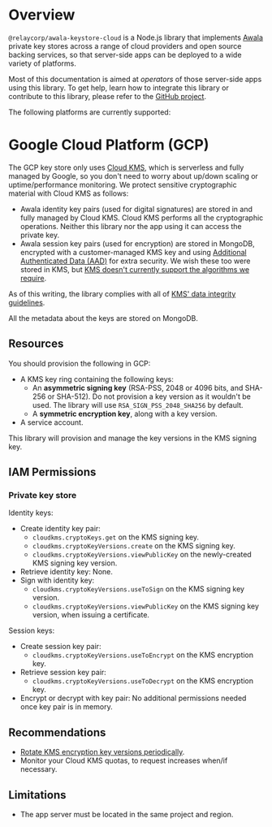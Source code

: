 # Overview

`@relaycorp/awala-keystore-cloud` is a Node.js library that implements
[Awala](https://awala.network/) private key stores across a range of cloud providers and open
source backing services, so that server-side apps can be deployed to a wide variety of platforms.

Most of this documentation is aimed at _operators_ of those server-side apps using this library.
To get help, learn how to integrate this library or contribute to this library, please refer to the
[GitHub project](https://github.com/relaycorp/awala-keystore-cloud-js).

The following platforms are currently supported:

# Google Cloud Platform (GCP)

The GCP key store only uses [Cloud KMS](https://cloud.google.com/kms), which is serverless and fully managed by Google, so you don't need to worry about up/down scaling or uptime/performance monitoring. We protect sensitive cryptographic material with Cloud KMS as follows:

- Awala identity key pairs (used for digital signatures) are stored in and fully managed by Cloud KMS. Cloud KMS performs all the cryptographic operations. Neither this library nor the app using it can access the private key.
- Awala session key pairs (used for encryption) are stored in MongoDB, encrypted with a customer-managed KMS key and using [Additional Authenticated Data (AAD)](https://cloud.google.com/kms/docs/additional-authenticated-data) for extra security. We wish these too were stored in KMS, but [KMS doesn't currently support the algorithms we require](https://issuetracker.google.com/issues/231334600).

As of this writing, the library complies with all of [KMS' data integrity guidelines](https://cloud.google.com/kms/docs/data-integrity-guidelines).

All the metadata about the keys are stored on MongoDB.

## Resources

You should provision the following in GCP:

- A KMS key ring containing the following keys:
  - An **asymmetric signing key** (RSA-PSS, 2048 or 4096 bits, and SHA-256 or SHA-512). Do not provision a key version as it wouldn't be used. The library will use `RSA_SIGN_PSS_2048_SHA256` by default.
  - A **symmetric encryption key**, along with a key version.
- A service account.

This library will provision and manage the key versions in the KMS signing key.

## IAM Permissions

### Private key store

Identity keys:

- Create identity key pair:
  - `cloudkms.cryptoKeys.get` on the KMS signing key.
  - `cloudkms.cryptoKeyVersions.create` on the KMS signing key.
  - `cloudkms.cryptoKeyVersions.viewPublicKey` on the newly-created KMS signing key version.
- Retrieve identity key: None.
- Sign with identity key:
  - `cloudkms.cryptoKeyVersions.useToSign` on the KMS signing key version.
  - `cloudkms.cryptoKeyVersions.viewPublicKey` on the KMS signing key version, when issuing a certificate.

Session keys:

- Create session key pair:
  - `cloudkms.cryptoKeyVersions.useToEncrypt` on the KMS encryption key.
- Retrieve session key pair:
  - `cloudkms.cryptoKeyVersions.useToDecrypt` on the KMS encryption key.
- Encrypt or decrypt with key pair: No additional permissions needed once key pair is in memory.

## Recommendations

- [Rotate KMS encryption key versions periodically](https://cloud.google.com/kms/docs/key-rotation).
- Monitor your Cloud KMS quotas, to request increases when/if necessary.

## Limitations

- The app server must be located in the same project and region.
